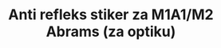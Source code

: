 ---
layout: product
title: "Anti refleks stiker za M1A1/M2 Abrams (za optiku)"
price: "900" 
desc: "Anti refl stiker"
img_path: "/assets/img/AC35016.webp"
brand: "N/A"
available: true
special_offer: false
new: false
soon: false
cat: "010000"
subcat: "015100"
subsubcat: "0N/A"
sifra: "AC35016"
popular: false
spec: false
---